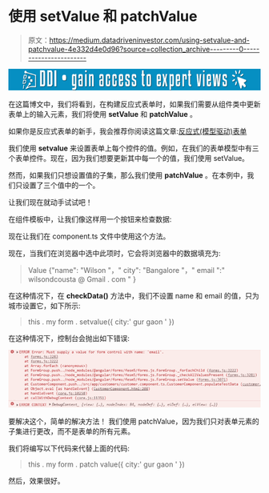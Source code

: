 # 使用 setValue 和 patchValue

> 原文：<https://medium.datadriveninvestor.com/using-setvalue-and-patchvalue-4e332d4e0d96?source=collection_archive---------0----------------------->

[![](img/ae2a611192c23e1f88112fa1e7c94bec.png)](http://www.track.datadriveninvestor.com/1B9E)

在这篇博文中，我们将看到，在构建反应式表单时，如果我们需要从组件类中更新表单上的输入元素，我们将使用 **setValue** 和 **patchValue** 。

如果你是反应式表单的新手，我会推荐你阅读这篇文章:[反应式(模型驱动)表单](https://nishugoel.wordpress.com/2018/10/17/angular-model-driven-reactive-forms/)

我们使用 **setvalue** 来设置表单上每个控件的值。例如，在我们的表单模型中有三个表单控件。现在，因为我们想要更新其中每一个的值，我们使用 setValue。

然而，如果我们只想设置值的子集，那么我们使用 **patchValue** 。在本例中，我们只设置了三个值中的一个。

让我们现在就动手试试吧！

在组件模板中，让我们像这样用一个按钮来检查数据:

现在让我们在 component.ts 文件中使用这个方法。

现在，当我们在浏览器中选中此项时，它会将浏览器中的数据填充为:

> Value {"name": "Wilson "，" city": "Bangalore "，" email ":" wilsondcousta @ Gmail . com " }

在这种情况下，在 **checkData()** 方法中，我们不设置 name 和 email 的值，只为城市设置它，如下所示:

> this . my form . setvalue({
> city:' gur gaon '
> })

在这种情况下，控制台会抛出如下错误:

![](img/4e6d5433b1fd71d3616ef1793b0e56dc.png)

要解决这个，简单的解决方法！
我们使用 patchValue，因为我们只对表单元素的子集进行更改，而不是表单的所有元素。

我们将编写以下代码来代替上面的代码:

> this . my form . patch value({
> city:' gur gaon '
> })

然后，效果很好。
